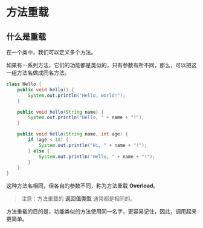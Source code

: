 # 方法重载

## 什么是重载

在一个类中，我们可以定义多个方法。

如果有一系列方法，它们的功能都是类似的，只有参数有所不同，那么，可以把这一组方法名做成同名方法。

```java
class Hello {
    public void hello() {
        System.out.println("Hello, world!");
    }

    public void hello(String name) {
        System.out.println("Hello, " + name + "!");
    }

    public void hello(String name, int age) {
        if (age < 18) {
            System.out.println("Hi, " + name + "!");
        } else {
            System.out.println("Hello, " + name + "!");
        }
    }
}
```

这种方法名相同，但各自的参数不同，称为方法重载 **Overload**。

> 注意：方法重载的 **返回值类型** 通常都是相同的。

方法重载的目的是，功能类似的方法使用同一名字，更容易记住，因此，调用起来更简单。


